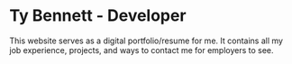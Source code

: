 # Ty Bennett - Developer
This website serves as a digital portfolio/resume for me. It contains all my job experience, projects, and ways to contact me for 
employers to see. 
